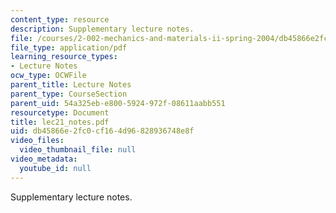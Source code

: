 ```yaml
---
content_type: resource
description: Supplementary lecture notes.
file: /courses/2-002-mechanics-and-materials-ii-spring-2004/db45866e2fc0cf164d96828936748e8f_lec21_notes.pdf
file_type: application/pdf
learning_resource_types:
- Lecture Notes
ocw_type: OCWFile
parent_title: Lecture Notes
parent_type: CourseSection
parent_uid: 54a325eb-e800-5924-972f-08611aabb551
resourcetype: Document
title: lec21_notes.pdf
uid: db45866e-2fc0-cf16-4d96-828936748e8f
video_files:
  video_thumbnail_file: null
video_metadata:
  youtube_id: null
---
```

Supplementary lecture notes.

